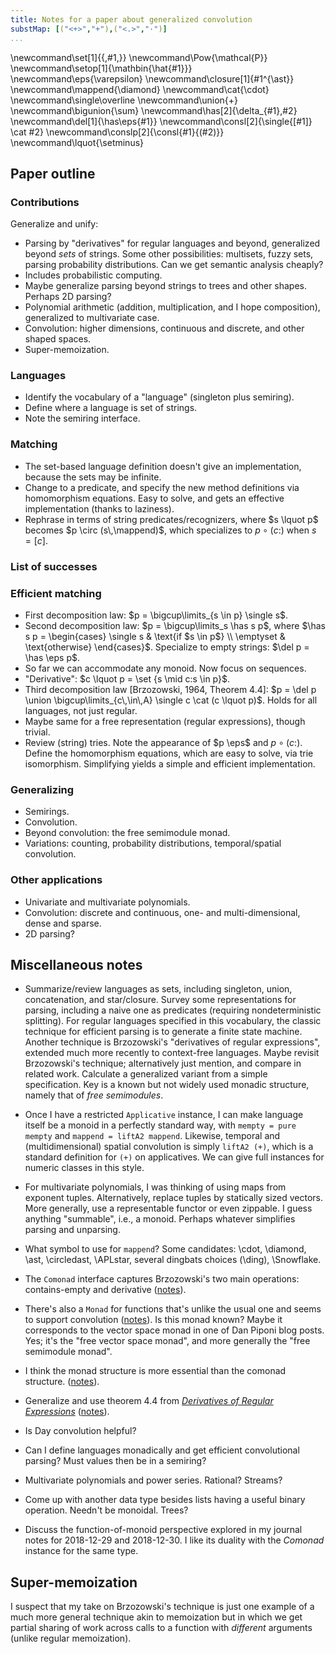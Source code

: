 ```yaml
---
title: Notes for a paper about generalized convolution
substMap: [("<+>","+"),("<.>","·")]
...
```


[*Derivatives of Regular Expressions*]: http://citeseerx.ist.psu.edu/viewdoc/summary?doi=10.1.1.98.4378 "paper by Janusz Brzozowski (1964"

\newcommand\set[1]{\{\,#1\,\}}
\newcommand\Pow{\mathcal{P}}
\newcommand\setop[1]{\mathbin{\hat{#1}}}
\newcommand\eps{\varepsilon}
\newcommand\closure[1]{#1^{\ast}}
\newcommand\mappend{\diamond}
\newcommand\cat{\cdot}
\newcommand\single\overline
\newcommand\union{+}
\newcommand\bigunion{\sum}
\newcommand\has[2]{\delta_{#1}\,#2}
\newcommand\del[1]{\has\eps{#1}}
\newcommand\consl[2]{\single{[#1]} \cat #2}
\newcommand\conslp[2]{\consl{#1}{(#2)}}
\newcommand\lquot{\setminus}

## Paper outline

### Contributions

Generalize and unify:

*   Parsing by "derivatives" for regular languages and beyond, generalized beyond *sets* of strings.
    Some other possibilities: multisets, fuzzy sets, parsing probability distributions.
    Can we get semantic analysis cheaply?
*   Includes probabilistic computing.
*   Maybe generalize parsing beyond strings to trees and other shapes.
    Perhaps 2D parsing?
*   Polynomial arithmetic (addition, multiplication, and I hope composition), generalized to multivariate case.
*   Convolution: higher dimensions, continuous and discrete, and other shaped spaces.
*   Super-memoization.

### Languages

*   Identify the vocabulary of a "language" (singleton plus semiring).
*   Define where a language is set of strings.
*   Note the semiring interface.

### Matching

*   The set-based language definition doesn't give an implementation, because the sets may be infinite.
*   Change to a predicate, and specify the new method definitions via homomorphism equations.
    Easy to solve, and gets an effective implementation (thanks to laziness).
*   Rephrase in terms of string predicates/recognizers, where $s \lquot p$ becomes $p \circ (s\,\mappend)$, which specializes to $p \circ (c:)$ when $s=[c]$.

### List of successes

### Efficient matching

*   First decomposition law: $p = \bigcup\limits_{s \in p} \single s$.
*   Second decomposition law: $p = \bigcup\limits_s \has s p$, where
    $\has s p =
    \begin{cases}
    \single s & \text{if $s \in p$} \\
    \emptyset & \text{otherwise}
    \end{cases}$.
    Specialize to empty strings: $\del p = \has \eps p$.
*   So far we can accommodate any monoid.
    Now focus on sequences.
*   "Derivative": $c \lquot p = \set {s \mid c:s \in p}$.
*   Third decomposition law [Brzozowski, 1964, Theorem 4.4]:
    $p = \del p \union \bigcup\limits_{c\,\in\,A} \single c \cat (c \lquot p)$.
    Holds for all languages, not just regular.
*   Maybe same for a free representation (regular expressions), though trivial.
*   Review (string) tries.
    Note the appearance of $p \eps$ and $p \circ (c:)$.
    Define the homomorphism equations, which are easy to solve, via trie isomorphism.
    Simplifying yields a simple and efficient implementation.

### Generalizing

*   Semirings.
*   Convolution.
*   Beyond convolution: the free semimodule monad.
*   Variations: counting, probability distributions, temporal/spatial convolution.

### Other applications

*   Univariate and multivariate polynomials.
*   Convolution: discrete and continuous, one- and multi-dimensional, dense and sparse.
*   2D parsing?

## Miscellaneous notes

*   Summarize/review languages as sets, including singleton, union, concatenation, and star/closure.
    Survey some representations for parsing, including a naive one as predicates (requiring nondeterministic splitting).
    For regular languages specified in this vocabulary, the classic technique for efficient parsing is to generate a finite state machine.
    Another technique is Brzozowski's "derivatives of regular expressions", extended much more recently to context-free languages.
    Maybe revisit Brzozowski's technique; alternatively just mention, and compare in related work.
    Calculate a generalized variant from a simple specification.
    Key is a known but not widely used monadic structure, namely that of *free semimodules*.

*   Once I have a restricted `Applicative` instance, I can make language itself be a monoid in a perfectly standard way, with `mempty = pure mempty` and `mappend = liftA2 mappend`.
    Likewise, temporal and (multidimensional) spatial convolution is simply `liftA2 (+)`, which is a standard definition for `(+)` on applicatives.
    We can give full instances for numeric classes in this style.
*   For multivariate polynomials, I was thinking of using maps from exponent tuples.
    Alternatively, replace tuples by statically sized vectors.
    More generally, use a representable functor or even zippable.
    I guess anything "summable", i.e., a monoid.
    Perhaps whatever simplifies parsing and unparsing.
*   What symbol to use for `mappend`?
    Some candidates: \\cdot, \\diamond, \\ast, \\circledast, \\APLstar, several dingbats choices (\\ding), \\Snowflake.
*   The `Comonad` interface captures Brzozowski's two main operations: contains-empty and derivative
    ([notes](11-25#Parsing-with-derivatives-(A))).
*   There's also a `Monad` for functions that's unlike the usual one and seems to support convolution
    ([notes](11-25#Parsing-with-derivatives-(A))).
    Is this monad known?
    Maybe it corresponds to the vector space monad in one of Dan Piponi blog posts.
    Yes; it's the "free vector space monad", and more generally the "free semimodule monad".
*   I think the monad structure is more essential than the comonad structure.
    ([notes](12-02#Parsing-with-derivatives-(A))).
*   Generalize and use theorem 4.4 from [*Derivatives of Regular Expressions*]
    ([notes](11-25#Parsing-with-derivatives-(B/))).
*   Is Day convolution helpful?
*   Can I define languages monadically and get efficient convolutional parsing?
    Must values then be in a semiring?
*   Multivariate polynomials and power series.
    Rational? Streams?
*   Come up with another data type besides lists having a useful binary operation.
    Needn't be monoidal.
    Trees?
*   Discuss the function-of-monoid perspective explored in my journal notes for 2018-12-29 and 2018-12-30.
    I like its duality with the *Comonad* instance for the same type.

## Super-memoization

I suspect that my take on Brzozowski's technique is just one example of a much more general technique akin to memoization but in which we get partial sharing of work across calls to a function with *different* arguments (unlike regular memoization).
